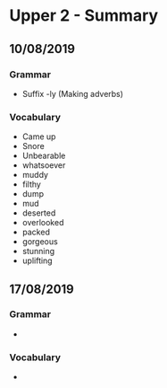 # Upper 2 - Summary

## 10/08/2019

### Grammar
 - Suffix -ly (Making adverbs)

### Vocabulary
 * Came up 
 * Snore
 * Unbearable
 * whatsoever
 *  muddy 
* filthy
* dump
* mud
* deserted
* overlooked
* packed
* gorgeous
* stunning 
* uplifting

## 17/08/2019
### Grammar
- 

### Vocabulary
 - 
